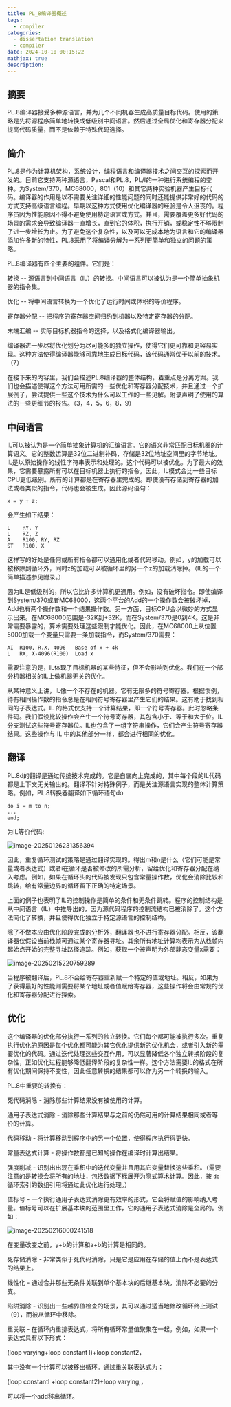 ```yaml
---
title: PL_8编译器概述
tags:
  - compiler
categories:
  - dissertation translation
  - compiler
date: 2024-10-10 00:15:22
mathjax: true
description:
---
```


## 摘要

PL.8编译器接受多种源语言，并为几个不同机器生成高质量目标代码。使用的策略是先将源程序简单地转换成低级别中间语言。然后通过全局优化和寄存器分配来提高代码质量，而不是依赖于特殊代码选择。

 <!-- more -->

## 简介

PL.8是作为计算机架构，系统设计，编程语言和编译器技术之间交互的探索而开发的。目前它支持两种源语言，Pascal和PL.8，PL/I的一种进行系统编程的变种。为System/370，MC68000，801（10）和其它两种实验机器产生目标代码。编译器的作用是以不需要关注详细的性能问题的同时还能提供非常好的代码的方式支持高级语言编程。早期以这种方式使用优化编译器的经验是令人沮丧的。程序员因为性能原因不得不避免使用特定语言或方式。并且，需要覆盖更多好代码的场景的需求会导致编译器一直增长，直到它的体积，执行开销，或稳定性不够限制了进一步增长为止。为了避免这个复杂性，以及可以无成本地为语言和它的编译器添加许多新的特性，PL.8采用了将编译分解为一系列更简单和独立的问题的策略。

PL.8编译器有四个主要的组件。它们是：

转换 -- 源语言到中间语言（IL）的转换。中间语言可以被认为是一个简单抽象机器的指令集。

优化 -- 将中间语言转换为一个优化了运行时间或体积的等价程序。

寄存器分配 -- 把程序的寄存器空间归约到机器以及特定寄存器的分配。

末端汇编 -- 实际目标机器指令的选择，以及格式化编译器输出。

编译器进一步尽将优化划分为尽可能多的独立操作，使得它们更可靠和更容易实现。这种方法使得编译器能够可靠地生成目标代码，该代码通常优于以前的技术。（7）

在接下来的内容里，我们会描述PL.8编译器的整体结构，着重点是分离方案。我们也会描述使得这个方法可用所需的一些优化和寄存器分配技术，并且通过一个扩展例子，尝试提供一些这个技术为什么可以工作的一些见解。附录声明了使用的算法的一些更细节的报告。（3，4，5，6，8，9）

## 中间语言

IL可以被认为是一个简单抽象计算机的汇编语言。它的语义非常匹配目标机器的计算语义。它的整数运算是32位二进制补码，存储是32位地址空间里的字节地址。IL是以原始操作的线性字符串表示和处理的。这个代码可以被优化。为了最大的效果，它需要暴露所有可以在目标机器上执行的指令。因此，IL模式会比一些目标CPU更低级别。所有的计算都是在寄存器里完成的。即使没有存储到寄存器的加法或者类似的指令，代码也会被生成。因此源码语句：

```
x = y + z;
```

会产生如下结果：

```
L    RY, Y
L    RZ, Z
A    R100, RY, RZ
ST   R100, X
```

这样写的好处是任何或所有指令都可以通用化或者代码移动。例如，y的加载可以被移除到循环外，同时z的加载可以被循环里的另一个z的加载消除掉。（IL的一个简单描述参见附录。）

因为IL是低级别的，所以它比许多计算机更通用。例如，没有破坏指令。即使编译到System/370或者MC68000，这两个平台的Add的一个操作数会被破坏掉，Add也有两个操作数和一个结果操作数。另一方面，目标CPU会以微妙的方式显示出来。在MC68000范围是-32K到+32K，而在System/370是0到4K。这是非常需要暴露的，算术需要处理这些限制才能优化。因此，在MC68000上从位置5000加载一个变量只需要一条加载指令，而System/370需要：

```
AI  R100, R.X, 4096   Base of x + 4k
L   RX, X-4096(R100)  Load x
```

需要注意的是，IL体现了目标机器的某些特征，但不会影响到优化。我们在一个部分机器相关的IL上做机器无关的优化。

从某种意义上讲，IL像一个不存在的机器。它有无限多的符号寄存器。根据惯例，待有相同操作数的指令总是在相同符号寄存器里产生它们的结果。这有助于找到相同的子表达式。IL 的格式仅支持一个计算结果，即一个符号寄存器。此时忽略条件码。我们假设比较操作会产生一个符号寄存器，其包含小于、等于和大于位。IL分支测试这些符号寄存器位。IL也包含了一组字符串操作，它们会产生符号寄存器结果。这些操作与 IL 中的其他部分一样，都会进行相同的优化。

## 翻译

PL.8d的翻译是通过传统技术完成的。它是自底向上完成的，其中每个段的IL代码都是上下文无关输出的。翻译不针对特殊例子，而是关注源语言实现的整体计算策略。例如，PL.8转换器翻译如下循环语句do

```
do i = m to n;
...
end;
```

为IL等价代码:

![image-20250126231356394](./PL-8编译器概述/image-20250126231356394.png)

因此，重复循环测试的策略是通过翻译实现的。得出m和n是什么（它们可能是常量或者表达式）或者i在循环是否被修改的所需分析，留给优化和寄存器分配在纳入考虑。例如，如果在循环头的代码被发现只包含常量操作数，优化会消除比较和跳转，给有常量边界的循环留下正确的特定场景。

上面的例子也表明了IL的控制操作是简单的条件和无条件跳转。程序的控制结构是从中间语言（IL）中推导出的，因为源代码程序的控制流结构已被消除了。这个方法简化了转换，并且使得优化独立于特定源语言的控制结构。

除了不做本应由优化阶段完成的分析外，翻译器也不进行寄存器分配。相反，该翻译器仅假设当前栈帧可通过某个寄存器寻址。其余所有地址计算均表示为从栈帧内起始点开始的完整寻址路径追踪。例如，获取一个被声明为外部静态变量x需要：

![image-20250215220759289](./PL-8编译器概述/image-20250215220759289.png)

当程序被翻译后，PL.8不会给寄存器重新赋一个特定的值或地址。相反，如果为了获得最好的性能则需要将某个地址或者值赋给寄存器，这些操作将会由常规的优化和寄存器分配进行探索。

## 优化

这个编译器的优化部分执行一系列的独立转换。它们每个都可能被执行多次。重复执行优化的原因是每个优化都可能为其它优化提供新的优化机会，或者引入新的需要优化的代码。通过迭代处理这些交互作用，可以显著降低各个独立转换阶段的复杂性，正如优化过程能够降低翻译阶段的复杂性一样。这个方法需要IL的格式在所有优化期间保持不变性，因此任意转换的结果都可以作为另一个转换的输入。

PL.8中重要的转换有：

  死代码消除 - 消除那些计算结果没有被使用的计算。

  通用子表达式消除 - 消除那些计算结果与之前的仍然可用的计算结果相同或者等价的计算。

  代码移动 - 将计算移动到程序中的另一个位置，使得程序执行得更快。

  常量表达式计算 - 将操作数都是已知的操作在编译时计算出结果。

  强度削减 - 识别出出现在乘积中的迭代变量并且用其它变量替换这些乘积。（需要注意的是转换会将所有的地址，包括数据下标展开为隐式算术计算。因此，按 `do` 循环索引的数组引用将通过此优化进行处理。）

  值标号 - 一个执行通用子表达式消除更有效率的形式，它会将赋值的影响纳入考量。值标号可以在扩展基本块的范围里工作，它的通用子表达式消除是全局的。例如：

![image-20250216000241518](./PL-8编译器概述/image-20250216000241518.png)

在变量改变之前，y+b的计算和a+b的计算是相同的。

  死存储消除 - 非常类似于死代码消除，只是它是应用在存储的值上而不是表达式的结果上。

  线性化 - 通过合并那些无条件关联到单个基本块的后继基本块，消除不必要的分支。

  陷阱消除 - 识别出一些越界值检查的场景，其可以通过适当地修改循环终止测试（9），而被从循环中移除。

  重关联 - 在循环内重排表达式，将所有循环常量值聚集在一起。例如，如果一个表达式具有以下形式：

  (loop varying+loop constant l)+loop constant2，

  其中没有一个计算可以被移出循环。通过重关联表达式为：

  (loop constantl +loop constant2)+loop varying,，

  可以将一个add移出循环。





